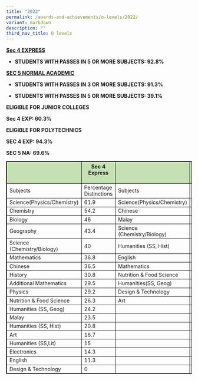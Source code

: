 ```yaml
---
title: "2022"
permalink: /awards-and-achievements/o-levels/2022/
variant: markdown
description: ""
third_nav_title: O levels
---
```

<strong><u>Sec 4 EXPRESS</u>



* STUDENTS WITH PASSES IN 5 OR MORE SUBJECTS: 92.8%

<strong><u>SEC 5 NORMAL ACADEMIC</u>

* STUDENTS WITH PASSES IN 3 OR MORE SUBJECTS: 91.3%

* STUDENTS WITH PASSES IN 5 OR MORE SUBJECTS: 39.1%

**ELIGIBLE FOR JUNIOR COLLEGES**

Sec 4 EXP: 60.3%



**ELIGIBLE FOR POLYTECHNICS**

SEC 4 EXP: 94.3%

SEC 5 NA: 69.6%

<style type="text/css">  
table, th, td, tr {  
border: 1px solid black;  
font-size:14px;  
}  
  
ol.small {list-style-type: lower-roman;font-size:14px;}  
  
.tg-s7g5{background-color:#C5E0B3; vertical-align:top  
}  
  
p.small{  
\# line-height: 1.0; font-style:italic; font-size: 16px;  
}  
  
  
</style>  
<table style="width:100%">  
<thead>  
<tr>  
<th class="tg-s7g5"> </th>  
<th class="tg-s7g5">Sec 4 Express</th>  
<th class="tg-s7g5"> </th>  
<th class="tg-s7g5">Sec 5 Normal (Academic)</th>  
  
</tr>  
</thead>  
<tbody>  
<tr>  
<td>Subjects</td>  
  
<td>Percentage Distinctions</td>  
  
<td>Subjects</td>  
  
<td>Percentage Distinctions</td></tr>
	
<tr>  
<td>Science(Physics/Chemistry)</td>  
<td>61.9</td>
<td>Science(Physics/Chemistry)</td>  
<td>42.9</td>  
</tr> 
	
<tr>  
<td>Chemistry</td>  
<td>54.2</td>
<td>Chinese</td>  
<td>28.6</td>  
</tr>  
	
<tr>  
<td>Biology</td>  
<td>46</td>
<td>Malay</td>  
<td>25</td>  
</tr> 
	
<tr>  
<td>Geography</td>  
<td>43.4</td>
<td>Science (Chemistry/Biology)</td>  
<td>12.5</td>  
</tr> 
	
<tr>  
<td>Science (Chemistry/Biology)</td>  
<td>40</td>
<td>Humanities (SS, Hist)</td>  
<td>5.9</td>  
</tr>
	
<tr>  
<td>Mathematics</td>  
<td>36.8</td>
<td>English</td>  
<td>4.3</td>  
</tr>
	
<tr>  
<td>Chinese</td>  
<td>36.5</td>
<td>Mathematics</td>  
<td>0</td>  
</tr>

	
<tr>  
<td>History</td>  
<td>30.8</td>
<td>Nutrition &amp; Food Science</td>  
<td>0</td>  
</tr>
	
<tr>  
<td>Additional Mathematics</td>  
<td>29.5</td>
<td>Humanities(SS, Geog)</td>  
<td>0</td>  
</tr>
	
<tr>  
<td>Physics</td>  
<td>29.2</td>
<td>Design &amp; Technology</td>  
<td>0</td>  
</tr>
	
<tr>  
<td>Nutrition &amp; Food Science</td>  
<td>26.3</td>
<td>Art</td>  
<td>0</td>  
</tr>
 
<tr>  
<td>Humanities (SS, Geog)</td>  
<td>24.2</td>
	<td> </td>  
<td> </td>
</tr>

<tr>  
<td>Malay</td>  
<td>23.5</td>
	<td> </td>  
<td> </td>
</tr>
	<tr>  
<td>Humanities (SS, Hist)</td>  
<td>20.8</td>
	<td> </td>  
<td> </td>
</tr>

<tr>  
<td>Art</td>  
<td>16.7</td>
	<td> </td>  
<td> </td>
</tr>
	
<tr>  
<td>Humanities (SS,Lit)</td>  
<td>15</td>
	<td> </td>  
<td> </td>
</tr>
	
<tr>  
<td>Electronics</td>  
<td>14.3</td>
	<td> </td>  
<td> </td>
</tr>

	
<tr>  
<td>English</td>  
<td>11.3</td>
	<td> </td>  
<td> </td>
</tr>
	
<tr>  
<td>Design &amp; Technology</td>  
<td>0</td>
	<td> </td>  
<td> </td>
</tr>
</tbody>  
</table></strong></strong>